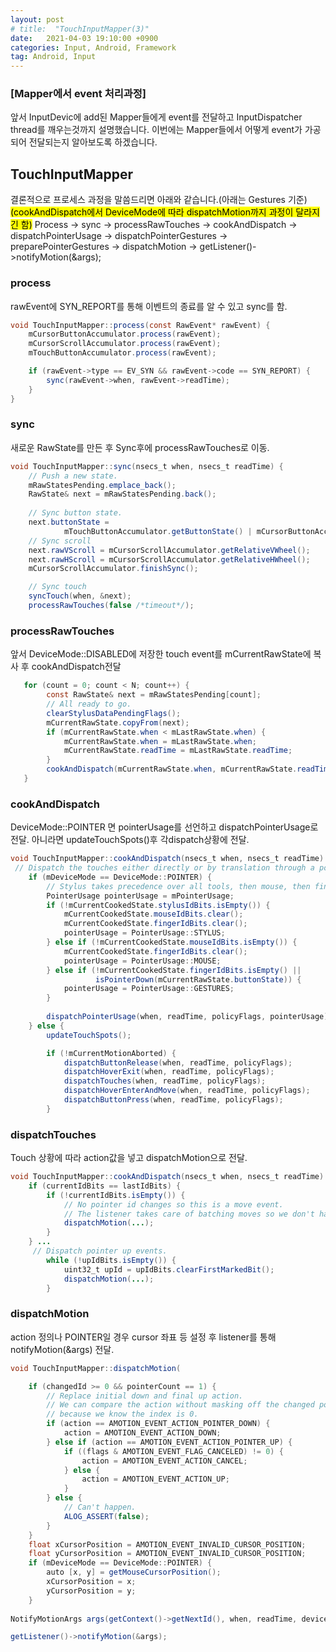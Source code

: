 ```yaml
---
layout: post
# title:  "TouchInputMapper(3)"
date:   2021-04-03 19:10:00 +0900
categories: Input, Android, Framework
tag: Android, Input
---
```


### [Mapper에서 event 처리과정]

앞서 InputDevic에 add된 Mapper들에게 event를 전달하고 InputDispatcher thread를 깨우는것까지 설명했습니다.
이번에는 Mapper들에서 어떻게 event가 가공되어 전달되는지 알아보도록 하겠습니다.

## TouchInputMapper
결론적으로 프로세스 과정을 말씀드리면 아래와 같습니다.(아래는 Gestures 기준)
<mark>(cookAndDispatch에서 DeviceMode에 따라 dispatchMotion까지 과정이 달라지긴 함)</mark>
Process -> sync -> processRawTouches -> cookAndDispatch -> dispatchPointerUsage -> dispatchPointerGestures ->  preparePointerGestures -> dispatchMotion -> getListener()->notifyMotion(&args);

### process
   rawEvent에 SYN_REPORT를 통해 이벤트의 종료를 알 수 있고 sync를 함.

```java
void TouchInputMapper::process(const RawEvent* rawEvent) {
    mCursorButtonAccumulator.process(rawEvent);
    mCursorScrollAccumulator.process(rawEvent);
    mTouchButtonAccumulator.process(rawEvent);

    if (rawEvent->type == EV_SYN && rawEvent->code == SYN_REPORT) {
        sync(rawEvent->when, rawEvent->readTime);
    }
}
```

### sync
 새로운 RawState를 만든 후 Sync후에 processRawTouches로 이동.
   
```java
void TouchInputMapper::sync(nsecs_t when, nsecs_t readTime) {
    // Push a new state.
    mRawStatesPending.emplace_back();
    RawState& next = mRawStatesPending.back();
    
    // Sync button state.
    next.buttonState =
            mTouchButtonAccumulator.getButtonState() | mCursorButtonAccumulator.getButtonState();
    // Sync scroll
    next.rawVScroll = mCursorScrollAccumulator.getRelativeVWheel();
    next.rawHScroll = mCursorScrollAccumulator.getRelativeHWheel();
    mCursorScrollAccumulator.finishSync();

    // Sync touch
    syncTouch(when, &next);
	processRawTouches(false /*timeout*/);
```

### processRawTouches

앞서 DeviceMode::DISABLED에 저장한 touch event를 mCurrentRawState에 복사 후 cookAndDispatch전달

```java
   for (count = 0; count < N; count++) {
        const RawState& next = mRawStatesPending[count];
        // All ready to go.
        clearStylusDataPendingFlags();
        mCurrentRawState.copyFrom(next);
        if (mCurrentRawState.when < mLastRawState.when) {
            mCurrentRawState.when = mLastRawState.when;
            mCurrentRawState.readTime = mLastRawState.readTime;
        }
        cookAndDispatch(mCurrentRawState.when, mCurrentRawState.readTime);
   }
```

### cookAndDispatch

 DeviceMode::POINTER 면 pointerUsage를 선언하고 dispatchPointerUsage로 전달.
 아니라면 updateTouchSpots()후 각dispatch상황에 전달.
```java
void TouchInputMapper::cookAndDispatch(nsecs_t when, nsecs_t readTime) {
 // Dispatch the touches either directly or by translation through a pointer on screen.
    if (mDeviceMode == DeviceMode::POINTER) {
    	// Stylus takes precedence over all tools, then mouse, then finger.
        PointerUsage pointerUsage = mPointerUsage;
        if (!mCurrentCookedState.stylusIdBits.isEmpty()) {
            mCurrentCookedState.mouseIdBits.clear();
            mCurrentCookedState.fingerIdBits.clear();
            pointerUsage = PointerUsage::STYLUS;
        } else if (!mCurrentCookedState.mouseIdBits.isEmpty()) {
            mCurrentCookedState.fingerIdBits.clear();
            pointerUsage = PointerUsage::MOUSE;
        } else if (!mCurrentCookedState.fingerIdBits.isEmpty() ||
                   isPointerDown(mCurrentRawState.buttonState)) {
            pointerUsage = PointerUsage::GESTURES;
        }
    	
    	dispatchPointerUsage(when, readTime, policyFlags, pointerUsage);
    } else {
        updateTouchSpots();

        if (!mCurrentMotionAborted) {
            dispatchButtonRelease(when, readTime, policyFlags);
            dispatchHoverExit(when, readTime, policyFlags);
            dispatchTouches(when, readTime, policyFlags);
            dispatchHoverEnterAndMove(when, readTime, policyFlags);
            dispatchButtonPress(when, readTime, policyFlags);
        }
```

### dispatchTouches

 Touch 상황에 따라 action값을 넣고 dispatchMotion으로 전달.
```java
void TouchInputMapper::cookAndDispatch(nsecs_t when, nsecs_t readTime) {
    if (currentIdBits == lastIdBits) {
        if (!currentIdBits.isEmpty()) {
            // No pointer id changes so this is a move event.
            // The listener takes care of batching moves so we don't have to deal with that here.
            dispatchMotion(...);
        }
    } ...
 	 // Dispatch pointer up events.
        while (!upIdBits.isEmpty()) {
            uint32_t upId = upIdBits.clearFirstMarkedBit();
            dispatchMotion(...);
        }
```

### dispatchMotion

 action 정의나 POINTER일 경우 cursor 좌표 등 설정 후 listener를 통해 notifyMotion(&args) 전달.
```java
void TouchInputMapper::dispatchMotion(

    if (changedId >= 0 && pointerCount == 1) {
        // Replace initial down and final up action.
        // We can compare the action without masking off the changed pointer index
        // because we know the index is 0.
        if (action == AMOTION_EVENT_ACTION_POINTER_DOWN) {
            action = AMOTION_EVENT_ACTION_DOWN;
        } else if (action == AMOTION_EVENT_ACTION_POINTER_UP) {
            if ((flags & AMOTION_EVENT_FLAG_CANCELED) != 0) {
                action = AMOTION_EVENT_ACTION_CANCEL;
            } else {
                action = AMOTION_EVENT_ACTION_UP;
            }
        } else {
            // Can't happen.
            ALOG_ASSERT(false);
        }
    }
    float xCursorPosition = AMOTION_EVENT_INVALID_CURSOR_POSITION;
    float yCursorPosition = AMOTION_EVENT_INVALID_CURSOR_POSITION;
    if (mDeviceMode == DeviceMode::POINTER) {
        auto [x, y] = getMouseCursorPosition();
        xCursorPosition = x;
        yCursorPosition = y;
    }
    
NotifyMotionArgs args(getContext()->getNextId(), when, readTime, deviceId, source, displayId, policyFlags, action, actionButton, flags, metaState, buttonState, MotionClassification::NONE, edgeFlags, pointerCount, pointerProperties, pointerCoords, xPrecision, yPrecision, xCursorPosition, yCursorPosition, downTime, std::move(frames));

getListener()->notifyMotion(&args);
```